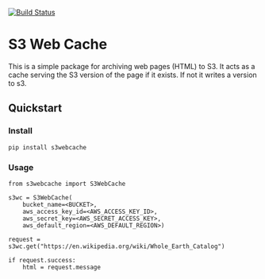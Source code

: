 [![Build Status](https://travis-ci.org/wharton/S3WebCache.svg?branch=master)](https://travis-ci.org/wharton/S3WebCache)

# S3 Web Cache
This is a simple package for archiving web pages (HTML) to S3. It acts as a cache serving the S3 version of the page if it exists. If not it writes a version to s3.

## Quickstart

### Install

`pip install s3webcache`

### Usage

```
from s3webcache import S3WebCache

s3wc = S3WebCache(
    bucket_name=<BUCKET>,
    aws_access_key_id=<AWS_ACCESS_KEY_ID>,
    aws_secret_key=<AWS_SECRET_ACCESS_KEY>,
    aws_default_region=<AWS_DEFAULT_REGION>)

request = s3wc.get("https://en.wikipedia.org/wiki/Whole_Earth_Catalog")

if request.success:
    html = request.message
```
